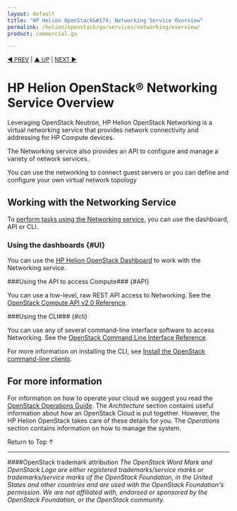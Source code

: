 ```yaml
---
layout: default
title: "HP Helion OpenStack&#174; Networking Service Overview"
permalink: /helion/openstack/ga/services/networking/overview/
product: commercial.ga

---
```

<!--UNDER REVISION-->

<script>

function PageRefresh {
onLoad="window.refresh"
}

PageRefresh();

</script>


<p style="font-size: small;"> <a href="/helion/openstack/services/imaging/overview/">&#9664; PREV</a> | <a href="/helion/openstack/services/overview/">&#9650; UP</a> | <a href="/helion/openstack/services/object/overview/"> NEXT &#9654</a> </p>


# HP Helion OpenStack&#174; Networking Service Overview #

<!-- modeled after HP Cloud Networking Getting Started (network.getting.started.md) -->

Leveraging OpenStack Neutron, HP Helion OpenStack Networking is a virtual networking service that provides network connectivity and addressing for HP Compute devices.

The Networking service also provides an API to configure and manage a variety of network services.

You can use the networking to connect guest servers or you can define and configure your own virtual network topology

## Working with the Networking Service

To [perform tasks using the Networking service](#howto), you can use the dashboard, API or CLI.

### Using the dashboards {#UI}

You can use the [HP Helion OpenStack Dashboard](/helion/openstack/ga/dashboard/how-works/) to work with the Networking service.

###Using the API to access Compute### {#API}
 
You can use a low-level, raw REST API access to Networking. See the [OpenStack Compute API v2.0 Reference](http://developer.openstack.org/api-ref-networking-v2.html).

###Using the CLI### {#cli}

You can use any of several command-line interface software to access Networking. See the [OpenStack Command Line Interface Reference](http://docs.openstack.org/cli-reference/content/neutronclient_commands.html).

For more information on installing the CLI, see [Install the OpenStack command-line clients](http://docs.openstack.org/user-guide/content/install_clients.html).

<!---
## How To's with the HP Helion OpenStack Networking Service ## {#howto}

The following lists of tasks can be performed by a user or administrator through the [HP Helion OpenStack Dashboard](/helion/openstack/ga/dashboard/how-works/), the OpenStack [CLI](http://docs.openstack.org/cli-reference/content/neutronclient_commands.html) or OpenStack [API](http://developer.openstack.org/api-ref-networking-v2.html).

The administrator can work with all projects in a domain. A user can only work with projects associated with that user.

### Working with networks ###

You can perform the following tasks:

- **Adding, modifying and removing a network** -- Create, delete, and modify your network.
- **Adding, modifying and removing a port on your network** -- Create, delete, and modify ports on your network.
- **Adding and removing a subnet to a network** -- Create, delete, and modify subnets associated with your network, as needed.
- **Creating an external network** -- Create an external network for your environment. Only an administrator can create an external network.

### Working with routers ###

You can perform the following tasks:

- **Adding and removing a network to a router** -- Attach or detach a network to your router.
- **Adding, modifying or removing a router** -- Add, modify or remove a router from your network.
- **Adding, modifying or removing an interface** -- Add, modify or remove an interface from your router.
- **Adding and removing an external network to a router** -- Attach or detach a router from an external network. -->

## For more information ##

For information on how to operate your cloud we suggest you read the [OpenStack Operations Guide](http://docs.openstack.org/ops/). The *Architecture* section contains useful information about how an OpenStack Cloud is put together. However, the HP Helion OpenStack takes care of these details for you. The *Operations* section contains information on how to manage the system.

<!-- In GA aether only?
### Adding and removing a network to a DHCP agent ###

Use the Networking service to add or remove a network from a DHCP agent.

### Adding and removing a router to an L3 agent ###

Use the Networking service to add or remove a network from an L3 agent.
-->

 <a href="#top" style="padding:14px 0px 14px 0px; text-decoration: none;"> Return to Top &#8593; </a>

----
####OpenStack trademark attribution
*The OpenStack Word Mark and OpenStack Logo are either registered trademarks/service marks or trademarks/service marks of the OpenStack Foundation, in the United States and other countries and are used with the OpenStack Foundation's permission. We are not affiliated with, endorsed or sponsored by the OpenStack Foundation, or the OpenStack community.*

